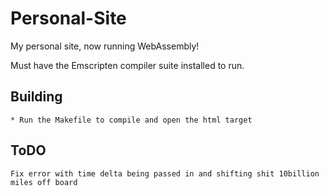 # Personal-Site
My personal site, now running WebAssembly!

Must have the Emscripten compiler suite installed to run. 

## Building
	* Run the Makefile to compile and open the html target 

## ToDO 

	Fix error with time delta being passed in and shifting shit 10billion miles off board 
